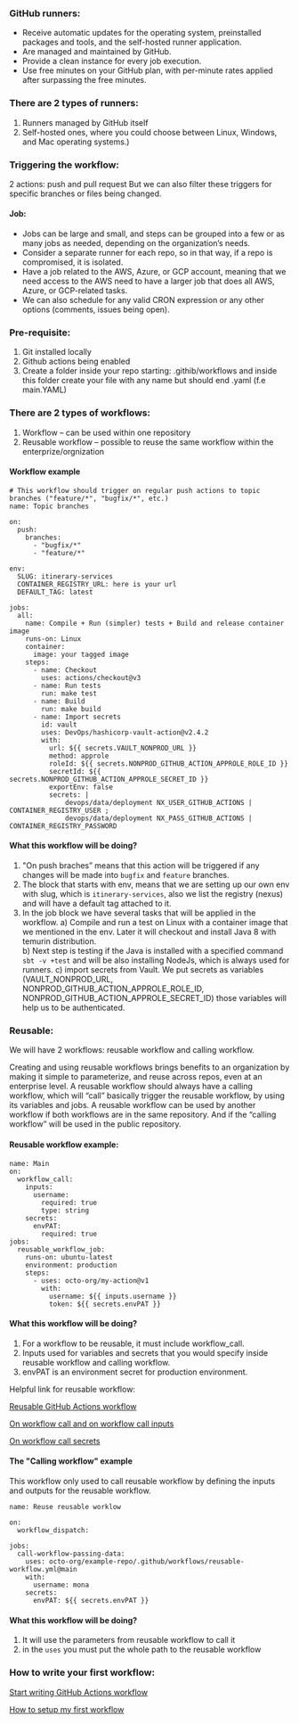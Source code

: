 ### GitHub runners:
+ Receive automatic updates for the operating system, preinstalled packages and tools, and the self-hosted runner application.
+ Are managed and maintained by GitHub.
+ Provide a clean instance for every job execution.
+ Use free minutes on your GitHub plan, with per-minute rates applied after surpassing the free minutes.

### There are 2 types of runners:
1. Runners managed by GitHub itself 
2. Self-hosted ones, where you could choose between Linux, Windows, and Mac operating systems.)

### Triggering the workflow:
2 actions: push and pull request
But we can also filter these triggers for specific branches or files being changed.

#### Job:
+ Jobs can be large and small, and steps can be grouped into a few or as many jobs as needed, depending on the organization’s needs.
+ Consider a separate runner for each repo, so in that way, if a repo is compromised, it is isolated.
+ Have a job related to the AWS, Azure, or GCP account, meaning that we need access to the AWS need to have a larger job that does all AWS, Azure, or GCP-related tasks.
+ We can also schedule for any valid CRON expression or any other options (comments, issues being open).

### Pre-requisite:
1. Git installed locally
2. Github actions being enabled
3. Create a folder inside your repo starting: .githib/workflows and inside this folder create your file with any name but should end .yaml (f.e main.YAML)

### There are 2 types of workflows:
1. Workflow – can be used within one repository
2. Reusable workflow – possible to reuse the same workflow within the enterprize/orgnization

#### Workflow example

``` 
# This workflow should trigger on regular push actions to topic branches ("feature/*", "bugfix/*", etc.) 
name: Topic branches

on:
  push:
    branches:
      - "bugfix/*"
      - "feature/*"

env:
  SLUG: itinerary-services
  CONTAINER_REGISTRY_URL: here is your url
  DEFAULT_TAG: latest

jobs:
  all:
    name: Compile + Run (simpler) tests + Build and release container image
    runs-on: Linux
    container:
      image: your tagged image 
    steps:
      - name: Checkout
        uses: actions/checkout@v3
      - name: Run tests
        run: make test
      - name: Build
        run: make build
      - name: Import secrets
        id: vault
        uses: DevOps/hashicorp-vault-action@v2.4.2
        with:
          url: ${{ secrets.VAULT_NONPROD_URL }}
          method: approle
          roleId: ${{ secrets.NONPROD_GITHUB_ACTION_APPROLE_ROLE_ID }}
          secretId: ${{ secrets.NONPROD_GITHUB_ACTION_APPROLE_SECRET_ID }}
          exportEnv: false
          secrets: |
              devops/data/deployment NX_USER_GITHUB_ACTIONS | CONTAINER_REGISTRY_USER ;
              devops/data/deployment NX_PASS_GITHUB_ACTIONS | CONTAINER_REGISTRY_PASSWORD
```

#### What this workflow will be doing? 
1.	"On push braches” means that this action will be triggered if any changes will be made into `bugfix` and `feature` branches.
2.	The block that starts with env, means that we are setting up our own env with slug, which is `itinerary-services`, also we list the registry (nexus) and will have a default tag attached to it.
3.	In the job block we have several tasks that will be applied in the workflow. 
a) Compile and run a test on Linux with a container image that we mentioned in the env. Later it will checkout and install Java 8 with temurin distribution.  
b) Next step is testing if the Java is installed with a specified command `sbt -v +test` and will be also installing NodeJs, which is always used for runners.
c) import secrets from Vault. We put secrets as variables (VAULT_NONPROD_URL, NONPROD_GITHUB_ACTION_APPROLE_ROLE_ID, NONPROD_GITHUB_ACTION_APPROLE_SECRET_ID) those variables will help us to be authenticated.


### Reusable:

We will have 2 workflows: reusable workflow and calling workflow.

Creating and using reusable workflows brings benefits to an organization by making it simple to parameterize, and reuse across repos, even at an enterprise level.  A reusable workflow should always have a calling workflow, which will “call” basically trigger the reusable workflow, by using its variables and jobs. A reusable workflow can be used by another workflow if both workflows are in the same repository. And if the “calling workflow” will be used in the public repository. 

#### Reusable workflow example:

``` 
name: Main
on:
  workflow_call:
    inputs:
      username:
        required: true
        type: string
    secrets:
      envPAT:
        required: true
jobs:
  reusable_workflow_job:
    runs-on: ubuntu-latest
    environment: production
    steps:
      - uses: octo-org/my-action@v1
        with:
          username: ${{ inputs.username }}
          token: ${{ secrets.envPAT }}
``` 

#### What this workflow will be doing? 
1.	For a workflow to be reusable, it must include workflow_call.
2.	Inputs used for variables and secrets that you would specify inside reusable workflow and calling workflow.
3.	envPAT is an environment secret for production environment.

Helpful link for reusable workflow:

[Reusable GitHub Actions workflow](https://docs.github.com/en/actions/using-workflows/reusing-workflows)

[On workflow call and on workflow call inputs](https://docs.github.com/en/actions/using-workflows/workflow-syntax-for-github-actions#onworkflow_callinputs)

[On workflow call secrets](https://docs.github.com/en/actions/using-workflows/workflow-syntax-for-github-actions#onworkflow_callsecrets)


#### The "Calling workflow" example
This workflow only used to call reusable workflow by defining the inputs and outputs for the reusable workflow.

``` 
name: Reuse reusable worklow

on: 
  workflow_dispatch:
  
jobs:
  call-workflow-passing-data:
    uses: octo-org/example-repo/.github/workflows/reusable-workflow.yml@main
    with:
      username: mona
    secrets:
      envPAT: ${{ secrets.envPAT }}
``` 

#### What this workflow will be doing? 
1. It will use the parameters from reusable workflow to call it
2. in the `uses` you must put the whole path to the reusable workflow


### How to write your first workflow:

[Start writing GitHub Actions workflow](https://docs.github.com/en/actions/learn-github-actions/understanding-github-actions)

[How to setup my first workflow](https://docs.github.com/en/actions/quickstart)


